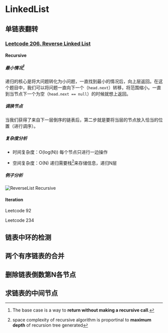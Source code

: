# LinkedList

## 单链表翻转

### [Leetcode 206. Reverse Linked List](https://leetcode.com/problems/reverse-linked-list/)

#### Recursive

##### 最小情况[^1]

递归的核心是将大问题转化为小问题，一直找到最小的情况后，向上层返回。在这个题目中，我们可以将问题一直向下一个（`head.next`）转移，将范围缩小。一直到当节点下一个为空（`head.next == null`）的时候就想上返回。

##### 调换节点

当我们获得了来自下一层倒序的链表后，第二步就是要将当层的节点放入恰当的位置（进行调序）。

##### 复杂度分析

- 时间复杂度：O(log(N)) 每个节点只进行一边操作

- 空间复杂度：O(N) 递归需要栈[^2]来存储信息，递归N层

##### 例子分析

![ReverseList Recursive](https://zexi-typora.oss-cn-beijing.aliyuncs.com/picgo/ReverseList%20Recursive%20(1).png)

#### Iteration





Leetcode 92

Leetcode 234



[^1]: The base case is a way to **return without making a recursive call**.
[^2]: space complexity of recursive algorithm is proportinal to **maximum depth** of recursion tree generated

## 链表中环的检测

## 两个有序链表的合并

## 删除链表倒数第N各节点

## 求链表的中间节点







